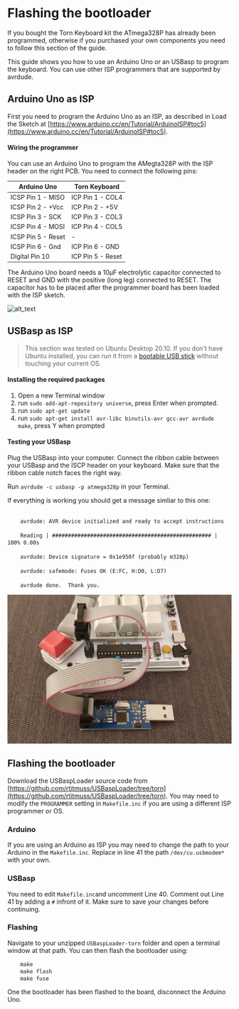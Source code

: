 # Flashing the bootloader

If you bought the Torn Keyboard kit the ATmega328P has already been programmed, otherwise if you purchased your own components you need to follow this section of the guide.

This guide shows you how to use an Arduino Uno or an USBasp to program the keyboard. You can use other ISP programmers that are supported by avrdude.


## Arduino Uno as ISP

First you need to program the Arduino Uno as an ISP, as described in Load the Sketch at [https://www.arduino.cc/en/Tutorial/ArduinoISP#toc5](https://www.arduino.cc/en/Tutorial/ArduinoISP#toc5).


#### Wiring the programmer

You can use an Arduino Uno to program the AMegta328P with the ISP header on the right PCB. You need to connect the following pins:


Arduino Uno | Torn Keyboard
----------- | -------------
ICSP Pin 1 - MISO | ICP Pin 1 - COL4
ICSP Pin 2 - +Vcc | ICP Pin 2 - +5V
ICSP Pin 3 - SCK | ICP Pin 3 - COL3
ICSP Pin 4 - MOSI | ICP Pin 4 - COL5
ICSP Pin 5 - Reset | -
ICSP Pin 6 - Gnd | ICP Pin 6 - GND
Digital Pin 10 | ICP Pin 5 - Reset

The Arduino Uno board needs a 10µF electrolytic capacitor connected to RESET and GND with the positive (long leg) connected to RESET. The capacitor has to be placed after the programmer board has been loaded with the ISP sketch.

![alt_text](build/image18.jpg)


## USBasp as ISP

> This section was tested on Ubuntu Desktop 20.10. If you don't have Ubuntu installed, you can run it from a [bootable USB stick](https://ubuntu.com/tutorials/create-a-usb-stick-on-windows#1-overview) without touching your current OS.


#### Installing the required packages

1. Open a new Terminal window
2. run `sudo add-apt-repository universe`, press Enter when prompted.
3. run `sudo apt-get update`
3. run `sudo apt-get install avr-libc binutils-avr gcc-avr avrdude make`, press Y when prompted

#### Testing your USBasp

Plug the USBasp into your computer. Connect the ribbon cable between your USBasp and the ISCP header on your keyboard. Make sure that the ribbon cable notch faces the right way.

Run `avrdude -c usbasp -p atmega328p` in your Terminal.

If everything is working you should get a message simliar to this one: 

```

    avrdude: AVR device initialized and ready to accept instructions

    Reading | ################################################## | 100% 0.00s

    avrdude: Device signature = 0x1e950f (probably m328p)

    avrdude: safemode: Fuses OK (E:FC, H:D0, L:D7)

    avrdude done.  Thank you.    
```

![alt_text](build/image47.jpg)


## Flashing the bootloader

Download the USBaspLoader source code from [https://github.com/rtitmuss/USBaspLoader/tree/torn](https://github.com/rtitmuss/USBaspLoader/tree/torn). You may need to modify the `PROGRAMMER` setting in `Makefile.inc` if you are using a different ISP programmer or OS.


### Arduino

If you are using an Arduino as ISP you may need to change the path to your Arduino in the `Makefile.inc`. Replace in line 41 the path `/dev/cu.usbmodem*` with your own. 
 

### USBasp

You need to edit `Makefile.inc`and uncomment Line 40. Comment out Line 41 by adding a `#` infront of it. Make sure to save your changes before continuing. 


### Flashing

Navigate to your unzipped `USBaspLoader-torn` folder and open a terminal window at that path. You can then flash the bootloader using:

```
    make
    make flash
    make fuse
```

One the bootloader has been flashed to the board, disconnect the Arduino Uno.


